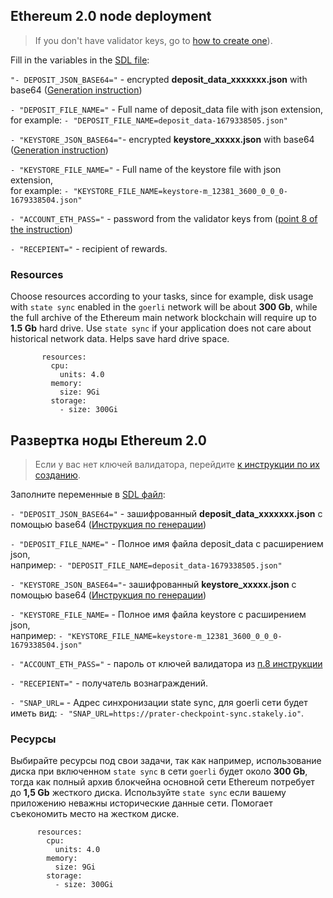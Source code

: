 ## Ethereum 2.0 node deployment

>If you don't have validator keys, go to [how to create one](/Ethereum_2.0/create_validator_key_en(Linux).md)).

Fill in the variables in the [SDL file](/Ethereum_2.0/deploy.yml):

`"- DEPOSIT_JSON_BASE64="` - encrypted **deposit_data_xxxxxxx.json** with base64 ([Generation instruction](/Ethereum_2.0/create_validator_key_en(Linux).md#encrypt-json-files))</br>

`- "DEPOSIT_FILE_NAME="` - Full name of deposit_data file with json extension, </br>for example: `- "DEPOSIT_FILE_NAME=deposit_data-1679338505.json"`</br>

`- "KEYSTORE_JSON_BASE64="`- encrypted **keystore_xxxxx.json** with base64 ([Generation instruction](/Ethereum_2.0/create_validator_key_en(Linux).md#encrypt-json-files))</br>

`- "KEYSTORE_FILE_NAME="` - Full name of the keystore file with json extension, </br>for example: `- "KEYSTORE_FILE_NAME=keystore-m_12381_3600_0_0_0-1679338504.json"`</br>

`- "ACCOUNT_ETH_PASS="` - password from the validator keys from ([point 8 of the instruction](/Ethereum_2.0/create_validator_key_en(Linux).md))
      
`- "RECEPIENT="` - recipient of rewards.

### Resources

Choose resources according to your tasks, since for example, disk usage with `state sync` enabled in the `goerli` network will be about **300 Gb**, while the full archive of the Ethereum main network blockchain will require up to **1.5 Gb** hard drive. Use `state sync` if your application does not care about historical network data. Helps save hard drive space.

```
       resources:
         cpu:
           units: 4.0
         memory:
           size: 9Gi
         storage:
           - size: 300Gi
```

## Развертка ноды Ethereum 2.0

>Если у вас нет ключей валидатора, перейдите [к инструкции по их созданию](/Ethereum_2.0/create_validator_key_ru(Linux).md).

Заполните переменные в [SDL файл](/Ethereum_2.0/deploy.yml):

`- "DEPOSIT_JSON_BASE64="` - зашифрованный **deposit_data_xxxxxxx.json** с помощью base64 ([Инструкция по генерации](/Ethereum_2.0/create_validator_key_ru(Linux).md#%D1%88%D0%B8%D1%84%D1%80%D0%BE%D0%B2%D0%B0%D0%BD%D0%B8%D0%B5-json-%D1%84%D0%B0%D0%B9%D0%BB%D0%BE%D0%B2))</br>

`- "DEPOSIT_FILE_NAME="` - Полное имя файла deposit_data с расширением json, </br>например: `- "DEPOSIT_FILE_NAME=deposit_data-1679338505.json"`</br> 

`- "KEYSTORE_JSON_BASE64="`- зашифрованный **keystore_xxxxx.json** с помощью base64 ([Инструкция по генерации](/Ethereum_2.0/create_validator_key_ru(Linux).md#%D1%88%D0%B8%D1%84%D1%80%D0%BE%D0%B2%D0%B0%D0%BD%D0%B8%D0%B5-json-%D1%84%D0%B0%D0%B9%D0%BB%D0%BE%D0%B2))</br>

`- "KEYSTORE_FILE_NAME=` - Полное имя файла keystore с расширением json, </br>например: `- "KEYSTORE_FILE_NAME=keystore-m_12381_3600_0_0_0-1679338504.json"`</br> 

`- "ACCOUNT_ETH_PASS="` - пароль от ключей валидатора из [п.8 инструкции](/Ethereum_2.0/create_validator_key_ru(Linux).md)
      
`- "RECEPIENT="` - получатель вознаграждений.

`- "SNAP_URL=` - Адрес синхронизации state sync, для goerli сети будет иметь вид: `- "SNAP_URL=https://prater-checkpoint-sync.stakely.io"`.
 
### Ресурсы

Выбирайте ресурсы под свои задачи, так как например, использование диска при включенном `state sync` в сети `goerli` будет около **300 Gb**, тогда как полный архив блокчейна основной сети Ethereum потребует до **1,5 Gb** жесткого диска. Используйте `state sync` если вашему приложению неважны исторические данные сети. Помогает съекономить место на жестком диске.

```
      resources:
        cpu:
          units: 4.0
        memory:
          size: 9Gi
        storage:
          - size: 300Gi
```
